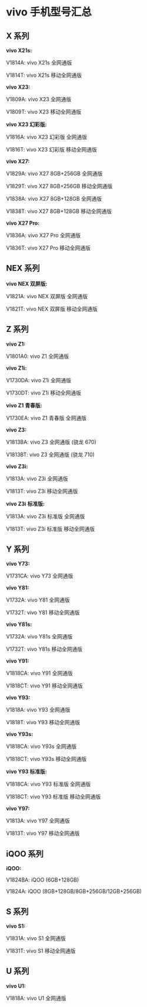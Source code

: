 # vivo 手机型号汇总

## X 系列

**vivo X21s:**

V1814A: vivo X21s 全网通版

V1814T: vivo X21s 移动全网通版

**vivo X23:**

V1809A: vivo X23 全网通版

V1809T: vivo X23 移动全网通版

**vivo X23 幻彩版:**

V1816A: vivo X23 幻彩版 全网通版

V1816T: vivo X23 幻彩版 移动全网通版

**vivo X27:**

V1829A: vivo X27 8GB+256GB 全网通版

V1829T: vivo X27 8GB+256GB 移动全网通版

V1838A: vivo X27 8GB+128GB 全网通版

V1838T: vivo X27 8GB+128GB 移动全网通版

**vivo X27 Pro:**

V1836A: vivo X27 Pro 全网通版

V1836T: vivo X27 Pro 移动全网通版

## NEX 系列

**vivo NEX 双屏版:**

V1821A: vivo NEX 双屏版 全网通版

V1821T: vivo NEX 双屏版 移动全网通版

## Z 系列

**vivo Z1:**

V1801A0: vivo Z1 全网通版

**vivo Z1i:**

V1730DA: vivo Z1i 全网通版

V1730DT: vivo Z1i 移动全网通版

**vivo Z1 青春版:**

V1730EA: vivo Z1 青春版 全网通版

**vivo Z3:**

V1813BA: vivo Z3 全网通版 (骁龙 670)

V1813BT: vivo Z3 全网通版 (骁龙 710)

**vivo Z3i:**

V1813A: vivo Z3i 全网通版

V1813T: vivo Z3i 移动全网通版

**vivo Z3i 标准版:**

V1813A: vivo Z3i 标准版 全网通版

V1813T: vivo Z3i 标准版 移动全网通版

## Y 系列

**vivo Y73:**

V1731CA: vivo Y73 全网通版

**vivo Y81:**

V1732A: vivo Y81 全网通版

V1732T: vivo Y81 移动全网通版

**vivo Y81s:**

V1732A: vivo Y81s 全网通版

V1732T: vivo Y81s 移动全网通版

**vivo Y91:**

V1818CA: vivo Y91 全网通版

V1818CT: vivo Y91 移动全网通版

**vivo Y93:**

V1818A: vivo Y93 全网通版

V1818T: vivo Y93 移动全网通版

**vivo Y93s:**

V1818CA: vivo Y93s 全网通版

V1818CT: vivo Y93s 移动全网通版

**vivo Y93 标准版:**

V1818CA: vivo Y93 标准版 全网通版

V1818CT: vivo Y93 标准版 移动全网通版

**vivo Y97:**

V1813A: vivo Y97 全网通版

V1813T: vivo Y97 移动全网通版

## iQOO 系列

**iQOO:**

V1824BA: iQOO (6GB+128GB)

V1824A: iQOO (8GB+128GB/8GB+256GB/12GB+256GB)

## S 系列

**vivo S1:**

V1831A: vivo S1 全网通版

V1831T: vivo S1 移动全网通版

## U 系列

**vivo U1:**

V1818A: vivo U1 全网通版
